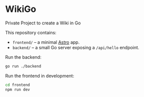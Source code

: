# WikiGo
Private Project to create a Wiki in Go

This repository contains:

- `frontend/` – a minimal [Astro](https://astro.build/) app.
- `backend/` – a small Go server exposing a `/api/hello` endpoint.

Run the backend:
```bash
go run ./backend
```

Run the frontend in development:
```bash
cd frontend
npm run dev
```
